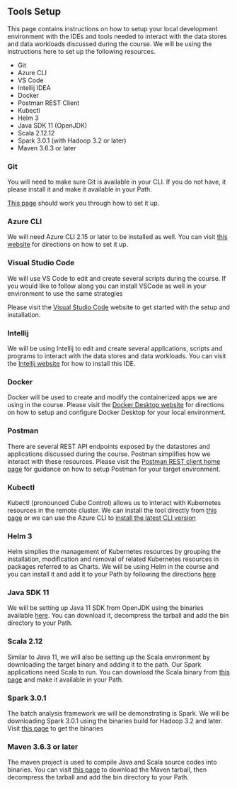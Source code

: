 
## Tools Setup

This page contains instructions on how to setup your local development environment with the IDEs and tools needed to interact with the data stores and data workloads discussed during the course. We will be using the instructions here to set up the following resources.

- Git
- Azure CLI
- VS Code
- Intellij IDEA
- Docker
- Postman REST Client
- Kubectl
- Helm 3
- Java SDK 11 (OpenJDK)
- Scala 2.12.12
- Spark 3.0.1 (with Hadoop 3.2 or later)
- Maven 3.6.3 or later


### Git

You will need to make sure Git is available in your CLI. If you do not have, it please install it and make it available in your Path.

[This page](https://git-scm.com/book/en/v2/Getting-Started-Installing-Git) should work you through how to set it up.

### Azure CLI

We will need Azure CLI 2.15 or later to be installed as well. You can visit [this website](https://docs.microsoft.com/en-us/cli/azure/install-azure-cli) for directions on how to set it up.

### Visual Studio Code

We will use VS Code to edit and create several scripts during the course. If you would like to follow along you can install VSCode as well in your environment to use the same strategies

Please visit the [Visual Studio Code](https://code.visualstudio.com/) website to get started with the setup and installation.


### Intellij

We will be using Intellij to edit and create several applications, scripts and programs to interact with the data stores and data workloads.
You can visit the [Intellij website](https://www.jetbrains.com/idea/download/) for how to install this IDE.

### Docker

Docker will be used to create and modify the containerized apps we are using in the course.
Please visit the [Docker Desktop website](https://www.docker.com/products/docker-desktop) for directions on how to setup and configure Docker Desktop for your local environment.


### Postman

There are several REST API endpoints exposed by the datastores and applications discussed during the course. Postman simplifies how we interact with these resources.
Please visit the [Postman REST client home page](https://www.postman.com/product/rest-client/) for guidance on how to setup Postman for your target environment.

### Kubectl
Kubectl (pronounced Cube Control) allows us to interact with Kubernetes resources in the remote cluster. 
We can install the tool directly from [this page](https://kubernetes.io/docs/tasks/tools/install-kubectl/) or we can use the Azure CLI to [install the latest CLI version](https://docs.microsoft.com/en-us/cli/azure/aks?view=azure-cli-latest#az_aks_install_cli) 

### Helm 3
Helm simplies the management of Kubernetes resources by grouping the installation, modification and removal of related Kubernetes resources in packages referred to as Charts.
We will be using Helm in the course and you can install it and add it to your Path by following the directions [here](https://helm.sh/docs/intro/install/)

### Java SDK 11
We will be setting up Java 11 SDK from OpenJDK using the binaries available [here](https://adoptopenjdk.net/?variant=openjdk11&jvmVariant=hotspot). You can download it, decompress the tarball and add the bin directory to your Path.

### Scala 2.12
Similar to Java 11, we will also be setting up the Scala environment by downloading the target binary and adding it to the path. 
Our Spark applications need Scala to run.
You can download the Scala binary from [this page](https://www.scala-lang.org/download/2.11.12.html) and make it available in your Path.

### Spark 3.0.1
The batch analysis framework we will be demonstrating is Spark. We will be downloading Spark 3.0.1 using the binaries build for Hadoop 3.2 and later.
Visit [this page](https://spark.apache.org/downloads.html) to get the binaries

### Maven 3.6.3 or later
The maven project is used to compile Java and Scala source codes into binaries. 
You can visit [this page](https://maven.apache.org/download.cgi) to download the Maven tarball, then decompress the tarball and add the bin directory to your Path.

